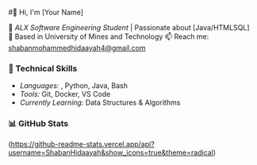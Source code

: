  #👋 Hi, I'm [Your Name] 

🚀 *ALX Software Engineering Student* | Passionate about [Java/HTMLSQL]  
📍 Based in University of Mines and Technology 
📫 Reach me: shabanmohammedhidaayah4@gmail.com

### 🔧 Technical Skills
- *Languages:* , Python, Java, Bash
- *Tools:* Git, Docker, VS Code
- *Currently Learning:* Data Structures & Algorithms

### 📊 GitHub Stats
(https://github-readme-stats.vercel.app/api?username=ShabanHidaayah&show_icons=true&theme=radical)
